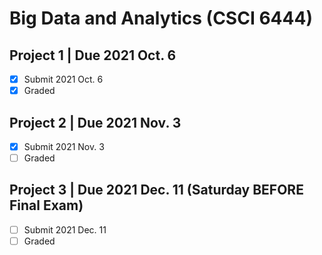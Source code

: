 # Big Data and Analytics (CSCI 6444)

## Project 1 | Due 2021 Oct. 6

- [x] Submit 2021 Oct. 6
- [x] Graded

## Project 2 | Due 2021 Nov. 3

- [x] Submit 2021 Nov. 3
- [ ] Graded

## Project 3 | Due 2021 Dec. 11 (Saturday BEFORE Final Exam)

- [ ] Submit 2021 Dec. 11
- [ ] Graded
